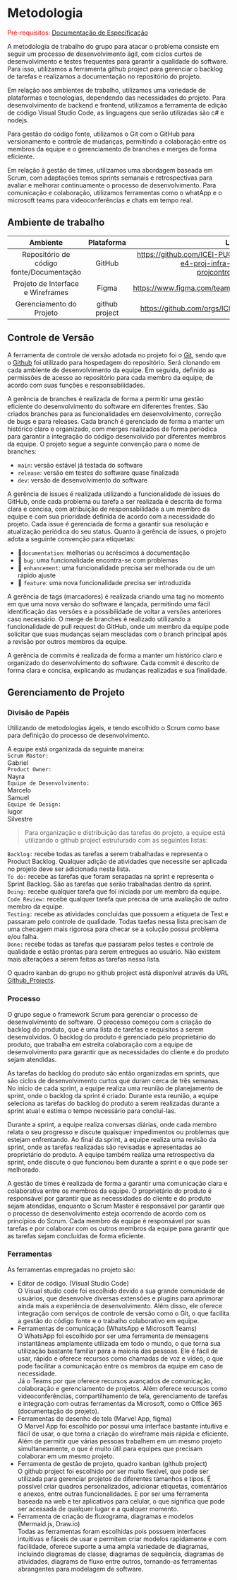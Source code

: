 # Metodologia

<span style="color:red">Pré-requisitos: <a href="2-Especificação do Projeto.md"> Documentação de Especificação</a></span>

A metodologia de trabalho do grupo para atacar o problema consiste em seguir um processo de desenvolvimento ágil, com ciclos curtos de desenvolvimento e testes frequentes para garantir a qualidade do software. Para isso, utilizamos a ferramenta github project para gerenciar o backlog de tarefas e realizamos a documentação no repositório do projeto.

Em relação aos ambientes de trabalho, utilizamos uma variedade de plataformas e tecnologias, dependendo das necessidades do projeto. Para desenvolvimento de backend e frontend, utilizamos a ferramenta de edição de código Visual Studio Code, as linguagens que serão utilizadas são c# e nodejs.

Para gestão do código fonte, utilizamos o Git com o GitHub para versionamento e controle de mudanças, permitindo a colaboração entre os membros da equipe e o gerenciamento de branches e merges de forma eficiente.

Em relação à gestão de times, utilizamos uma abordagem baseada em Scrum, com adaptações temos sprints semanais e retrospectivas para avaliar e melhorar continuamente o processo de desenvolvimento. Para comunicação e colaboração, utilizamos ferramentas como o whatApp e o microsoft teams para videoconferências e chats em tempo real.

## Ambiente de trabalho

|    **Ambiente** 	|   **Plataforma** 	|    **Link de Acesso** 	|
|:---:	|:---:	|:---:	|
|Repositório de código fonte/Documentação|GitHub|https://github.com/ICEI-PUC-Minas-PMV-ADS/pmv-ads-2024-1-e4-proj-infra-t1-pmv-ads-2024-1-e4-projcontroledeestoque/tree/main |
|Projeto de Interface e Wireframes|Figma|https://www.figma.com/team_invite/redeem/ztwfVRcumkiUg33arHpjsT|
|Gerenciamento do Projeto|github project|https://github.com/orgs/ICEI-PUC-Minas-PMV-ADS/projects/831|

## Controle de Versão

A ferramenta de controle de versão adotada no projeto foi o [Git](https://git-scm.com/), sendo que o [Github](https://github.com) foi utilizado para hospedagem do repositório. Será clonando em cada ambiente de desenvolvimento da equipe. Em seguida, definido as permissões de acesso ao repositório para cada membro da equipe, de acordo com suas funções e responsabilidades.

A gerência de branches é realizada de forma a permitir uma gestão eficiente do desenvolvimento do software em diferentes frentes. São criados branches para as funcionalidades em desenvolvimento, correção de bugs e para releases. Cada branch é gerenciado de forma a manter um histórico claro e organizado, com merges realizados de forma periódica para garantir a integração do código desenvolvido por diferentes membros da equipe. O projeto segue a seguinte convenção para o nome de branches:

- `main`: versão estável já testada do software
- `release`: versão em testes do software quase finalizada
- `dev`: versão de desenvolvimento do software

A gerência de issues é realizada utilizando a funcionalidade de issues do GitHub, onde cada problema ou tarefa a ser realizada é descrita de forma clara e concisa, com atribuição de responsabilidade a um membro da equipe e com sua prioridade definida de acordo com a necessidade do projeto. Cada issue é gerenciada de forma a garantir sua resolução e atualização periódica do seu status. Quanto à gerência de issues, o projeto adota a seguinte convenção para
etiquetas:

- 📄`documentation`: melhorias ou acréscimos à documentação
- 🐛 `bug`: uma funcionalidade encontra-se com problemas
- 🔨 `enhancement`: uma funcionalidade precisa ser melhorada ou de um rápido ajuste
- 🚀 `feature`: uma nova funcionalidade precisa ser introduzida

A gerência de tags (marcadores) é realizada criando uma tag no momento em que uma nova versão do software é lançada, permitindo uma fácil identificação das versões e a possibilidade de voltar a versões anteriores caso necessário. O merge de branches é realizado utilizando a funcionalidade de pull request do GitHub, onde um membro da equipe pode solicitar que suas mudanças sejam mescladas com o branch principal após a revisão por outros membros da equipe.

A gerência de commits é realizada de forma a manter um histórico claro e organizado do desenvolvimento do software. Cada commit é descrito de forma clara e concisa, explicando as mudanças realizadas e sua finalidade.



## Gerenciamento de Projeto

### Divisão de Papéis

Utilizando de metodologias ágeis, e tendo escolhido o Scrum como base para definição do
processo de desenvolvimento.

A equipe está organizada da seguinte maneira: <br>
`Scrum Master:` <br>
Gabriel <br>
`Product Owner:` <br>
Nayra <br>
`Equipe de Desenvolvimento:`<br>
Marcelo <br>
Samuel <br>
`Equipe de Design:`<br>
Iugor<br>
Silvestre 


> Para organização e distribuição das tarefas do projeto, a equipe está utilizando o github project estruturado com as seguintes listas:

`Backlog:` recebe todas as tarefas a serem trabalhadas e representa o Product Backlog. Qualquer adição de atividades que necessite ser aplicada no projeto deve ser adicionada nesta lista. <br>
`To do:` recebe as tarefas que foram serapadas na sprint e representa o Sprint Backlog. São as tarefas que serão trabalhadas dentro da sprint. <br>
`Doing:` recebe qualquer tarefa que foi iniciada por um membro da equipe. <br>
`Code Review:` recebe qualquer tarefa que precisa de uma avaliação de outro membro da equipe. <br>
`Testing:` recebe as atividades concluidas que possuem a etiqueta de Test e passaram pelo controle de qualidade. Todas taefas nessa lista precisam de uma checagem mais rigorosa para checar se a solução possui problema e/ou falha. <br>
`Done:` recebe todas as tarefas que passaram pelos testes e controle de qualidade e estão prontas para serem entregues ao usuário. Não existem mais alterações a serem feitas as tarefas nessa lista.

O quadro kanban do grupo no github project está disponível através da URL [Github_Projects](https://github.com/orgs/ICEI-PUC-Minas-PMV-ADS/projects/831).

### Processo

O grupo segue o framework Scrum para gerenciar o processo de desenvolvimento de software. O processo começou com a criação do backlog do produto, que é uma lista de tarefas e requisitos a serem desenvolvidos. O backlog do produto é gerenciado pelo proprietário do produto, que trabalha em estreita colaboração com a equipe de desenvolvimento para garantir que as necessidades do cliente e do produto sejam atendidas.

As tarefas do backlog do produto são então organizadas em sprints, que são ciclos de desenvolvimento curtos que duram cerca de três semanas. No início de cada sprint, a equipe realiza uma reunião de planejamento de sprint, onde o backlog da sprint é criado. Durante esta reunião, a equipe seleciona as tarefas do backlog do produto a serem realizadas durante a sprint atual e estima o tempo necessário para concluí-las.

Durante a sprint, a equipe realiza conversas diárias, onde cada membro relata o seu progresso e discute quaisquer impedimentos ou problemas que estejam enfrentando. Ao final da sprint, a equipe realiza uma revisão da sprint, onde as tarefas realizadas são revisadas e apresentadas ao proprietário do produto. A equipe também realiza uma retrospectiva da sprint, onde discute o que funcionou bem durante a sprint e o que pode ser melhorado.

A gestão de times é realizada de forma a garantir uma comunicação clara e colaborativa entre os membros da equipe. O proprietário do produto é responsável por garantir que as necessidades do cliente e do produto sejam atendidas, enquanto o Scrum Master é responsável por garantir que o processo de desenvolvimento esteja ocorrendo de acordo com os princípios do Scrum. Cada membro da equipe é responsável por suas tarefas e por colaborar com os outros membros da equipe para garantir que as tarefas sejam concluídas de forma eficiente.


### Ferramentas

As ferramentas empregadas no projeto são:

- Editor de código. (Visual Studio Code)<br>
O Visual studio code foi escolhido devido a sua grande comunidade de usuários, que desenvolve diversas extensões e plugins para aprimorar ainda mais a experiência de desenvolvimento. Além disso, ele oferece integração com serviços de controle de versão como o Git, o que facilita a gestão do código fonte e o trabalho colaborativo em equipe.<br>
- Ferramentas de comunicação (WhatsApp e Microsoft Teams)<br>
O WhatsApp foi escolhido por ser uma ferramenta de mensagens instantâneas amplamente utilizada em todo o mundo, o que torna sua utilização bastante familiar para a maioria das pessoas. Ele é fácil de usar, rápido e oferece recursos como chamadas de voz e vídeo, o que pode facilitar a comunicação entre os membros da equipe em caso de necessidade.<br>
Já o Teams por que oferece recursos avançados de comunicação, colaboração e gerenciamento de projetos. Além oferece recursos como videoconferências, compartilhamento de tela, gerenciamento de tarefas e integração com outras ferramentas da Microsoft, como o Office 365 (documentação do projeto). <br>
- Ferramentas de desenho de tela (Marvel App, figma)<br>
O Marvel App foi escolhido por possui uma interface bastante intuitiva e fácil de usar, o que torna a criação do wireframe mais rápida e eficiente. Além de permitir que várias pessoas trabalhem em um mesmo projeto simultaneamente, o que é muito útil para equipes que precisam colaborar em um mesmo projeto.<br>
- Ferramenta de gestão de projeto, quadro kanban (github project)<br>
O github project foi escolhido por ser muito flexível, que pode ser utilizada para gerenciar projetos de diferentes tamanhos e tipos. É possível criar quadros personalizados, adicionar etiquetas, comentários e anexos, entre outras funcionalidades. E por ser uma ferramenta baseada na web e ter aplicativos para celular, o que significa que pode ser acessada de qualquer lugar e a qualquer momento.<br>
- Ferramenta de criação de fluxograma, diagramas e modelos (Mermaid.js, Draw.io)<br>
Todas as ferramentas foram escolhidas pois possuem interfaces intuitivas e fáceis de usar e permitem criar modelos rapidamente e com facilidade, oferece suporte a uma ampla variedade de diagramas, incluindo diagramas de classe, diagramas de sequência, diagramas de atividades, diagrams de fluxo entre outros, tornando-as ferramentas abrangentes para modelagem de software.
